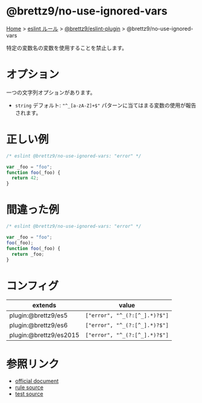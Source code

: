# @brettz9/no-use-ignored-vars

[Home](../../../index.md) >
[eslint ルール](../../index.md) >
[@brettz9/eslint-plugin](../@brettz9.md) >
@brettz9/no-use-ignored-vars

特定の変数名の変数を使用することを禁止します。

# オプション

一つの文字列オプションがあります。

- `string`
  デフォルト: `"^_[a-zA-Z]+$"`
  パターンに当てはまる変数の使用が報告されます。

# 正しい例

```javascript
/* eslint @brettz9/no-use-ignored-vars: "error" */

var _foo = "foo";
function foo(_foo) {
  return 42;
}
```

# 間違った例

```javascript
/* eslint @brettz9/no-use-ignored-vars: "error" */

var _foo = "foo";
foo(_foo);
function foo(_foo) {
  return _foo;
}
```

# コンフィグ

| extends                | value                         |
| ---------------------- | ----------------------------- |
| plugin:@brettz9/es5    | `["error", "^_(?:[^_].*)?$"]` |
| plugin:@brettz9/es6    | `["error", "^_(?:[^_].*)?$"]` |
| plugin:@brettz9/es2015 | `["error", "^_(?:[^_].*)?$"]` |

# 参照リンク

- [official document](https://github.com/brettz9/eslint-plugin/blob/main/docs/rules/no-use-ignored-vars.md)
- [rule source](https://github.com/brettz9/eslint-plugin/blob/main/lib/rules/no-use-ignored-vars.js)
- [test source](https://github.com/brettz9/eslint-plugin/blob/main/tests/lib/rules/no-use-ignored-vars.js)
